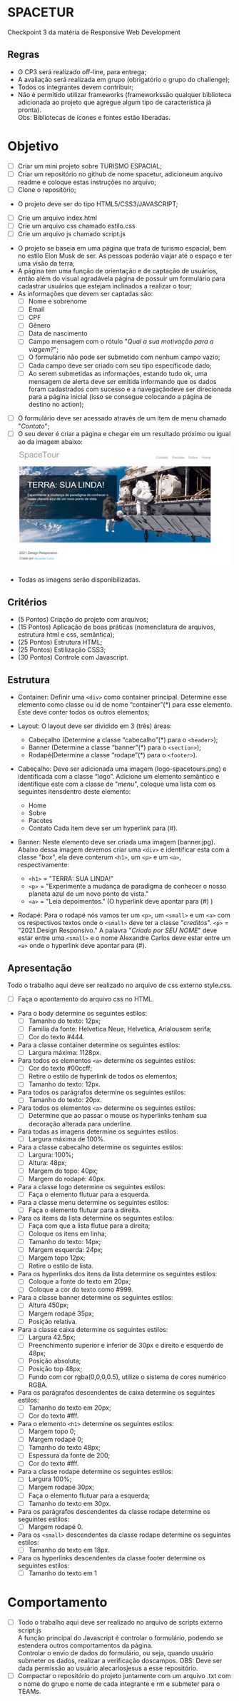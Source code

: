 # SPACETUR
Checkpoint 3 da matéria de Responsive Web Development
## Regras
- O CP3 será realizado off-line, para entrega;
- A avaliação será realizada em grupo (obrigatório o grupo do challenge);
- Todos os integrantes devem contribuir;
- Não é permitido utilizar frameworks (frameworkssão qualquer biblioteca adicionada ao projeto que agregue algum tipo de característica já pronta). <br/>
Obs: Bibliotecas de ícones e fontes estão liberadas.
# Objetivo
- [ ] Criar um mini projeto sobre TURISMO ESPACIAL;
- [ ] Criar um repositório no github de nome spacetur, adicioneum arquivo readme e coloque estas instruções no arquivo;
- [ ] Clone o repositório;
- O projeto deve ser do tipo HTML5/CSS3/JAVASCRIPT;
- [ ] Crie um arquivo index.html
- [ ] Crie um arquivo css chamado estilo.css
- [ ] Crie um arquivo js chamado script.js
- O projeto se baseia em uma página que trata de turismo espacial, bem no estilo Elon Musk de ser. As pessoas poderão viajar até o espaço e ter uma visão da terra;
- A página tem uma função de orientação e de captação de usuários, então além do visual agradávela página de possuir um formulário para cadastrar usuários que estejam inclinados a realizar o tour;
- As informações que devem ser captadas são:
  - [ ] Nome e sobrenome
  - [ ] Email
  - [ ] CPF
  - [ ] Gênero
  - [ ] Data de nascimento
  - [ ] Campo mensagem com o rótulo "_Qual a sua motivação para a viagem?_";
  - [ ] O formulário não pode ser submetido com nenhum campo vazio;
  - [ ] Cada campo deve ser criado com seu tipo específicode dado;
  - [ ] Ao serem submetidas as informações, estando tudo ok, uma mensagem de alerta deve ser emitida informando que os dados foram cadastrados com sucesso e a navegaçãodeve ser direcionada para a página inicial (isso se consegue colocando a página de destino no action);
- [ ] O formulário deve ser acessado através de um item de menu chamado "_Contato_";
- [ ] O seu dever é criar a página e chegar em um resultado próximo ou igual ao da imagem abaixo:
![Imagem de referência](./img/referencia.png)
- Todas as imagens serão disponibilizadas.
## Critérios
- (5 Pontos) Criação do projeto com arquivos;
- (15 Pontos) Aplicação de boas práticas (nomenclatura de arquivos, estrutura html e css, semântica);
- (25 Pontos) Estrutura HTML;
- (25 Pontos) Estilização CSS3;
- (30 Pontos) Controle com Javascript. 
## Estrutura
- Container: Definir uma `<div>` como container principal. Determine esse elemento como classe ou id de nome “container”(*) para esse elemento. Este deve conter todos os outros elementos;

- Layout: O layout deve ser dividido em 3 (três) áreas:
  - Cabeçalho (Determine a classe “cabecalho”(*) para o `<header>`);
  - Banner (Determine a classe “banner”(*) para o `<section>`);
  - Rodapé(Determine a classe “rodape”(*) para o `<footer>`).

- Cabeçalho: Deve ser adicionada uma imagem (logo-spacetours.png) e identificada com a classe “logo”. Adicione um elemento semântico e identifique este com a classe de "_menu_", coloque uma lista com os seguintes itensdentro deste elemento:
  - Home
  - Sobre
  - Pacotes
  - Contato
Cada item deve ser um hyperlink para (#).

- Banner: Neste elemento deve ser criada uma imagem (banner.jpg). Abaixo dessa imagem devemos criar uma `<div>` e identificar esta com a classe "_box_", ela deve conterum `<h1>`, um `<p>` e um `<a>`, respectivamente:
  - `<h1>` = "TERRA: SUA LINDA!"
  - `<p>`  = "Experimente a mudança de paradigma de conhecer o nosso planeta azul de um novo ponto de vista."
  - `<a>`  = "Leia depoimentos." (O hyperlink deve apontar para (#) )

- Rodapé: Para o rodapé nós vamos ter um `<p>`, um `<small>` e um `<a>` com os respectivos textos onde o `<small>` deve ter a classe "_creditos_".
  `<p>` = "2021.Design Responsivo."
  A palavra "_Criado por SEU NOME_" deve estar entre uma `<small>` e o nome Alexandre Carlos deve estar entre um `<a>` onde o hyperlink deve apontar para (#).

## Apresentação
Todo o trabalho aqui deve ser realizado no arquivo de css externo style.css.
- [ ] Faça o apontamento do arquivo css no HTML.

- Para o body determine os seguintes estilos:
  - [ ] Tamanho do texto: 12px;
  - [ ] Familia da fonte: Helvetica Neue, Helvetica, Arialousem serifa;
  - [ ] Cor do texto #444.

- Para a classe container determine os seguintes estilos:
  - [ ] Largura máxima: 1128px.

- Para todos os elementos `<a>` determine os seguintes estilos:
  - [ ] Cor do texto #00ccff;
  - [ ] Retire o estilo de hyperlink de todos os elementos;
  - [ ] Tamanho do texto: 12px.

- Para todos os parágrafos determine os seguintes estilos:
  - [ ] Tamanho do texto: 20px.

- Para todos os elementos `<a>` determine os seguintes estilos:
  - [ ] Determine que ao passar o mouse os hyperlinks tenham sua decoração alterada para underline.

- Para todas as imagens determine os seguintes estilos:
  - [ ] Largura máxima de 100%.

- Para a classe cabecalho determine os seguintes estilos:
  - [ ] Largura: 100%;
  - [ ] Altura: 48px;
  - [ ] Margem do topo: 40px;
  - [ ] Margem do rodapé: 40px.
 
- Para a classe logo determine os seguintes estilos:
  - [ ] Faça o elemento flutuar para a esquerda.

- Para a classe menu determine os seguintes estilos:
  - [ ] Faça o elemento flutuar para a direita.

- Para os items da lista determine os seguintes estilos:
  - [ ] Faça com que a lista flutue para a direita;
  - [ ] Coloque os itens em linha;
  - [ ] Tamanho do texto: 14px;
  - [ ] Margem esquerda: 24px;
  - [ ] Margem topo 12px;
  - [ ] Retire o estilo de lista.

- Para os hyperlinks dos itens da lista determine os seguintes estilos:
  - [ ] Coloque a fonte do texto em 20px;
  - [ ] Coloque a cor do texto como #999.

- Para a classe banner determine os seguintes estilos:
  - [ ] Altura 450px;
  - [ ] Margem rodapé 35px;
  - [ ] Posição relativa.

- Para a classe caixa determine os seguintes estilos:
  - [ ] Largura 42.5px;
  - [ ] Preenchimento superior e inferior de 30px e direito e esquerdo de 48px;
  - [ ] Posição absoluta;
  - [ ] Posição top 48px;
  - [ ] Fundo com cor rgba(0,0,0,0.5), utilize o sistema de cores numérico RGBA.

- Para os parágrafos descendentes de caixa determine os seguintes estilos:
  - [ ] Tamanho do texto em 20px;
  - [ ] Cor do texto #fff.

- Para o elemento `<h1>` determine os seguintes estilos:
  - [ ] Margem topo 0;
  - [ ] Margem rodapé 0;
  - [ ] Tamanho do texto 48px;
  - [ ] Espessura da fonte de 200;
  - [ ] Cor do texto #fff.

- Para a classe rodape determine os seguintes estilos:
  - [ ] Largura 100%;
  - [ ] Margem rodapé 30px;
  - [ ] Faça o elemento flutuar para a esquerda;
  - [ ] Tamanho do texto em 30px.

- Para os parágrafos descendentes da classe rodape determine os seguintes estilos:
  - [ ] Margem rodapé 0.

- Para os `<small>` descendentes da classe rodape determine os seguintes estilos:
  - [ ] Tamanho do texto em 18px.
 
- Para os hyperlinks descendentes da classe footer determine os seguintes estilos:
  - [ ] Tamanho do texto em 1

# Comportamento
- [ ] Todo o trabalho aqui deve ser realizado no arquivo de scripts externo script.js <br/>
A função principal do Javascript é controlar o formulário, podendo se estendera outros comportamentos da página. <br/>
Controlar o envio de dados do formulário, ou seja, quando usuário submeter os dados, realizar a verificação doscampos. OBS: Deve ser dada permissão ao usuário alecarlosjesus a esse repositório.
- [ ] Compactar o repositório do projeto juntamente com um arquivo .txt com o nome do grupo e nome de cada integrante e rm e submeter para o TEAMs.
